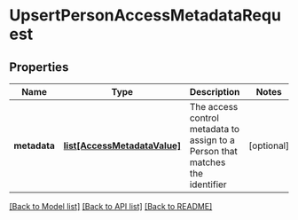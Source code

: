 # UpsertPersonAccessMetadataRequest


## Properties
Name | Type | Description | Notes
------------ | ------------- | ------------- | -------------
**metadata** | [**list[AccessMetadataValue]**](AccessMetadataValue.md) | The access control metadata to assign to a Person that matches the identifier | [optional] 

[[Back to Model list]](../README.md#documentation-for-models) [[Back to API list]](../README.md#documentation-for-api-endpoints) [[Back to README]](../README.md)


